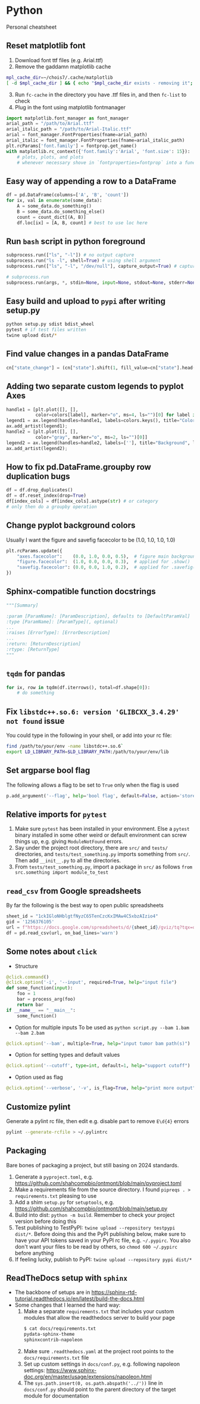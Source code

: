 # Python
Personal cheatsheet

## Reset matplotlib font
1. Download font ttf files (e.g. Arial.ttf)
2. Remove the gaddamn matplotlib cache
```bash
mpl_cache_dir=~/chois7/.cache/matplotlib
[ -d $mpl_cache_dir ] && { echo "$mpl_cache_dir exists - removing it"; rm -rf $mpl_cache_dir; }
```
3. Run `fc-cache` in the directory you have .ttf files in, and then `fc-list` to check
4. Plug in the font using matplotlib fontmanager
```python
import matplotlib.font_manager as font_manager
arial_path = "/path/to/Arial.ttf"
arial_italic_path = "/path/to/Arial-Italic.ttf"
arial = font_manager.FontProperties(fname=arial_path)
arial_italic = font_manager.FontProperties(fname=arial_italic_path)
plt.rcParams['font.family'] = fontprop.get_name()
with matplotlib.rc_context({'font.family':'Arial', 'font.size': 15}):
    # plots, plots, and plots
    # whenever necessary shove in `fontproperties=fontprop` into a function
```

## Easy way of appending a row to a DataFrame
```python
df = pd.DataFrame(columns=['A', 'B', 'count'])
for ix, val in enumerate(some_data):
    A = some_data.do_something()
    B = some_data.do_something_else()
    count = count_dict[(A, B)]
    df.loc[ix] = [A, B, count] # best to use loc here
```

## Run `bash` script in python foreground
```python
subprocess.run(["ls", "-l"]) # no output capture
subprocess.run("ls -l", shell=True) # using shell argument
subprocess.run(["ls", "-l", "/dev/null"], capture_output=True) # capture stdout
```
```python
# subprocess.run 
subprocess.run(args, *, stdin=None, input=None, stdout=None, stderr=None, capture_output=False, shell=False, cwd=None, timeout=None, check=False, encoding=None, errors=None, text=None, env=None, universal_newlines=None, **other_popen_kwargs)
```

## Easy build and upload to `pypi` after writing setup.py
```bash
python setup.py sdist bdist_wheel
pytest # if test files written
twine upload dist/*
````

## Find value changes in a pandas DataFrame
```python
cn["state_change"] = (cn["state"].shift(1, fill_value=cn["state"].head(1).squeeze()) != cn["state"])
```

## Adding two separate custom legends to pyplot Axes
```python
handle1 = [plt.plot([], [], 
           color=colors[label], marker="o", ms=4, ls="")[0] for label in colors]
legend1 = ax.legend(handles=handle1, labels=colors.keys(), title="Color labels")
ax.add_artist(legend1);
handle2 = [plt.plot([], [], 
           color="gray", marker="o", ms=2, ls="")[0]]
legend2 = ax.legend(handles=handle2, labels=[''], title="Background", loc=(0.823,0.50))
ax.add_artist(legend2);
```

## How to fix pd.DataFrame.groupby row duplication bugs
```python
df = df.drop_duplicates()
df = df.reset_index(drop=True)
df[index_cols] = df[index_cols].astype(str) # or category
# only then do a groupby operation
```

## Change pyplot background colors
Usually I want the figure and savefig facecolor to be (1.0, 1.0, 1.0, 1.0)
```python
plt.rcParams.update({
    "axes.facecolor":    (0.0, 1.0, 0.0, 0.5),  # figure main background color
    "figure.facecolor":  (1.0, 0.0, 0.0, 0.3),  # applied for .show()
    "savefig.facecolor": (0.0, 0.0, 1.0, 0.2),  # applied for .savefig()
})
```

## Sphinx-compatible function docstrings
```python
"""[Summary]

:param [ParamName]: [ParamDescription], defaults to [DefaultParamVal]
:type [ParamName]: [ParamType](, optional)
...
:raises [ErrorType]: [ErrorDescription]
...
:return: [ReturnDescription]
:rtype: [ReturnType]
"""
```

## `tqdm` for pandas
```python
for ix, row in tqdm(df.iterrows(), total=df.shape[0]):
    # do something
```

## Fix `libstdc++.so.6: version 'GLIBCXX_3.4.29' not found` issue
You could type in the following in your shell, or add into your rc file:
```bash
find /path/to/your/env -name libstdc++.so.6`
export LD_LIBRARY_PATH=$LD_LIBRARY_PATH:/path/to/your/env/lib
```

## Set argparse bool flag
The following allows a flag to be set to `True` only when the flag is used
```python
p.add_argument('--flag', help='bool flag', default=False, action='store_true')
```

## Relative imports for `pytest`
1. Make sure `pytest` has been installed in your environment. Else a `pytest` binary installed in some other weird or default environment can screw things up, e.g. giving `ModuleNotFound` errors.
2. Say under the project root directory, there are `src/` and  `tests/` directories, and `tests/test_something.py` imports something from `src/`. Then add `__init__.py` to all the directories.
3. From `tests/test_something.py`, import a package in `src/` as follows `from src.something import module_to_test`

## `read_csv` from Google spreadsheets
By far the following is the best way to open public spreadsheets
```python
sheet_id = "1ckIGloNHblgtfNyzC65TenCzcKxIMAw4C5xbzAIzio4"
gid = '1256376105'
url = f"https://docs.google.com/spreadsheets/d/{sheet_id}/gviz/tq?tqx=out:csv&gid={gid}"
df = pd.read_csv(url, on_bad_lines='warn')
```

## Some notes about `click`
- Structure
```python
@click.command()
@click.option('-i', '--input', required=True, help="input file")
def some_function(input):
    foo = 1
    bar = process_arg(foo)
    return bar
if __name__ == "__main__":
    some_function()
```
- Option for multiple inputs
To be used as `python script.py --bam 1.bam --bam 2.bam`
```python
@click.option('--bam', multiple=True, help="input tumor bam path(s)")
```
- Option for setting types and default values
```python
@click.option('--cutoff', type=int, default=1, help="support cutoff")
```
- Option used as flag
```python
@click.option('--verbose', '-v', is_flag=True, help="print more output")
```

## Customize pylint
Generate a pylint rc file, then edit e.g. disable part to remove `E\d{4}` errors
```bash
pylint --generate-rcfile > ~/.pylintrc
```

## Packaging
Bare bones of packaging a project, but still basing on 2024 standards.
1. Generate a `pyproject.toml`, e.g. https://github.com/shahcompbio/ontmont/blob/main/pyproject.toml
2. Make a requirements file from the source directory. I found `pipreqs . > requirements.txt` pleasing to use
3. Add a shim `setup.py` for `setuptools`, e.g. https://github.com/shahcompbio/ontmont/blob/main/setup.py
4. Build into dist: `python -m build`. Remember to check your project version before doing this
5. Test publishing to TestPyPI: `twine upload --repository testpypi dist/*`. Before doing this and the PyPI publishing below, make sure to have your API tokens saved in your PyPI rc file, e.g. `~/.pypirc`. You also don't want your files to be read by others, so `chmod 600 ~/.pypirc` before anything
6. If feeling lucky, publish to PyPI: `twine upload --repository pypi dist/*`

## ReadTheDocs setup with `sphinx`
- The backbone of setups are in https://sphinx-rtd-tutorial.readthedocs.io/en/latest/build-the-docs.html
- Some changes that I learned the hard way:
    1. Make a separate `requirements.txt` that includes your custom modules that allow the readthedocs server to build your page 
        ```bash
        $ cat docs/requirements.txt
        pydata-sphinx-theme
        sphinxcontrib-napoleon
        ```
    2. Make sure `.readthedocs.yaml` at the project root points to the `docs/requirements.txt` file
    3. Set up custom settings in `docs/conf.py`, e.g. following napoleon settings: https://www.sphinx-doc.org/en/master/usage/extensions/napoleon.html
    4. The `sys.path.insert(0, os.path.abspath('../'))` line in `docs/conf.py` should point to the parent directory of the target module for documentation
